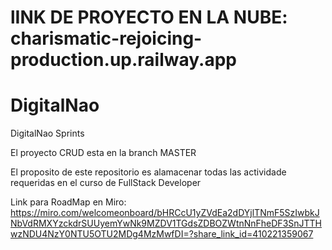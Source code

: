 # lINK DE PROYECTO EN LA NUBE: charismatic-rejoicing-production.up.railway.app

# DigitalNao
DigitalNao Sprints

El proyecto CRUD esta en la branch MASTER

El proposito de este repositorio es alamacenar todas las actividade requeridas en el curso de FullStack Developer

Link para RoadMap en Miro:
https://miro.com/welcomeonboard/bHRCcU1yZVdEa2dDYjlTNmF5SzIwbkJNbVdRMXYzckdrSUUyemYwNk9MZDV1TGdsZDBOZWtnNnFheDF3SnJTTHwzNDU4NzY0NTU5OTU2MDg4MzMwfDI=?share_link_id=410221359067

